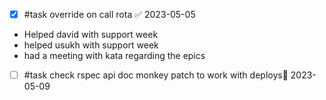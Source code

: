 - [x] #task override on call rota ✅ 2023-05-05

- Helped david with support week
- helped usukh with support week
- had a meeting with kata regarding the epics
- [ ] #task check rspec api doc monkey patch to work with deploys📅 2023-05-09 